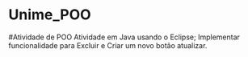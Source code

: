 # Unime_POO

#Atividade de POO
Atividade em Java usando o Eclipse;
Implementar funcionalidade para Excluir e Criar um novo botão atualizar.
